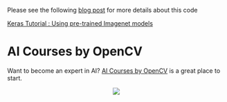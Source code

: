 Please see the following
[blog post](https://www.learnopencv.com/keras-tutorial-using-pre-trained-imagenet-models/)
for more details about this code

[Keras Tutorial : Using pre-trained Imagenet models](https://www.learnopencv.com/keras-tutorial-using-pre-trained-imagenet-models/)

# AI Courses by OpenCV

Want to become an expert in AI?
[AI Courses by OpenCV](https://opencv.org/courses/) is a great place to start.

<a href="https://opencv.org/courses/">
<p align="center"> 
<img src="https://www.learnopencv.com/wp-content/uploads/2020/04/AI-Courses-By-OpenCV-Github.png">
</p>
</a>
